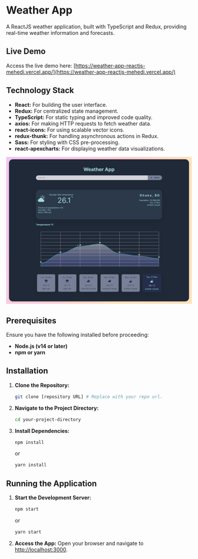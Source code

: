 # Weather App

A ReactJS weather application, built with TypeScript and Redux, providing real-time weather information and forecasts.

## Live Demo

Access the live demo here: [https://weather-app-reactjs-mehedi.vercel.app/](https://weather-app-reactjs-mehedi.vercel.app/)

## Technology Stack

* **React:** For building the user interface.
* **Redux:** For centralized state management.
* **TypeScript:** For static typing and improved code quality.
* **axios:** For making HTTP requests to fetch weather data.
* **react-icons:** For using scalable vector icons.
* **redux-thunk:** For handling asynchronous actions in Redux.
* **Sass:** For styling with CSS pre-processing.
* **react-apexcharts:** For displaying weather data visualizations.

![Weather App Preview](https://raw.githubusercontent.com/MehedilslamRipon/Weather-app-reactjs/master/preview.png)

## Prerequisites

Ensure you have the following installed before proceeding:

* **Node.js (v14 or later)**
* **npm or yarn**

## Installation

1.  **Clone the Repository:**
    ```bash
    git clone [repository URL] # Replace with your repo url.
    ```
2.  **Navigate to the Project Directory:**
    ```bash
    cd your-project-directory
    ```
3.  **Install Dependencies:**
    ```bash
    npm install
    ```
    or
    ```bash
    yarn install
    ```

## Running the Application

1.  **Start the Development Server:**
    ```bash
    npm start
    ```
    or
    ```bash
    yarn start
    ```
2.  **Access the App:** Open your browser and navigate to [http://localhost:3000](http://localhost:3000).
